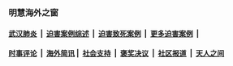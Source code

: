 
### 明慧海外之窗

####  [武汉肺炎](indexes/365.md?t=05162101) &nbsp;|&nbsp;  [迫害案例综述](indexes/328.md?t=05162101) &nbsp;|&nbsp; [迫害致死案例](indexes/277.md?t=05162101)  &nbsp;|&nbsp; [更多迫害案例](indexes/81.md?t=05162101)  &nbsp;|&nbsp; 
####  [时事评论](indexes/19.md?t=05162101) &nbsp;|&nbsp; [海外简讯](indexes/245.md?t=05162101)&nbsp;|&nbsp;  [社会支持](indexes/140.md?t=05162101) &nbsp;|&nbsp; [褒奖决议](indexes/282.md?t=05162101) &nbsp;|&nbsp; [社区报道](indexes/91.md?t=05162101)  &nbsp;|&nbsp; [天人之间](indexes/78.md?t=05162101) 

